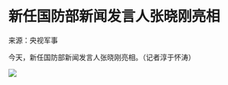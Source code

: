 

# 新任国防部新闻发言人张晓刚亮相

来源：央视军事

今天，新任国防部新闻发言人张晓刚亮相。（记者淳于怀涛） ​​​

![](https://inews.gtimg.com/om_bt/OBu1NAqXQndVwh977Gw3s7Br--TwkXlXEG0ynozH2_wZcAA/1000)

